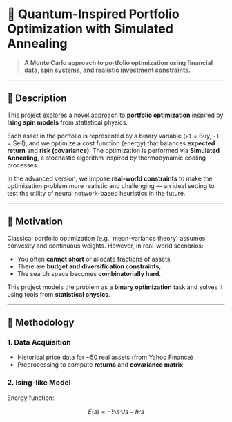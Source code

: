 # 🧠 Quantum-Inspired Portfolio Optimization with Simulated Annealing

> **A Monte Carlo approach to portfolio optimization using financial data, spin systems, and realistic investment constraints.**

---

## 📝 Description

This project explores a novel approach to **portfolio optimization** inspired by **Ising spin models** from statistical physics.

Each asset in the portfolio is represented by a binary variable (`+1` = Buy, `-1` = Sell), and we optimize a cost function (energy) that balances **expected return** and **risk (covariance)**. The optimization is performed via **Simulated Annealing**, a stochastic algorithm inspired by thermodynamic cooling processes.

In the advanced version, we impose **real-world constraints** to make the optimization problem more realistic and challenging — an ideal setting to test the utility of neural network-based heuristics in the future.

---

## 🧠 Motivation

Classical portfolio optimization (e.g., mean-variance theory) assumes convexity and continuous weights. However, in real-world scenarios:
- You often **cannot short** or allocate fractions of assets,
- There are **budget and diversification constraints**,
- The search space becomes **combinatorially hard**.

This project models the problem as a **binary optimization** task and solves it using tools from **statistical physics**.

---

## 🧮 Methodology

### 1. Data Acquisition
- Historical price data for ~50 real assets (from Yahoo Finance)
- Preprocessing to compute **returns** and **covariance matrix**

### 2. Ising-like Model
Energy function:
```math
E(s) = -½ sᵀ J s - hᵀ s